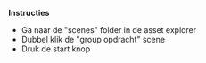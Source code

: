 **Instructies**

- Ga naar de &quot;scenes&quot; folder in de asset explorer
- Dubbel klik de &quot;group opdracht&quot; scene
- Druk de start knop